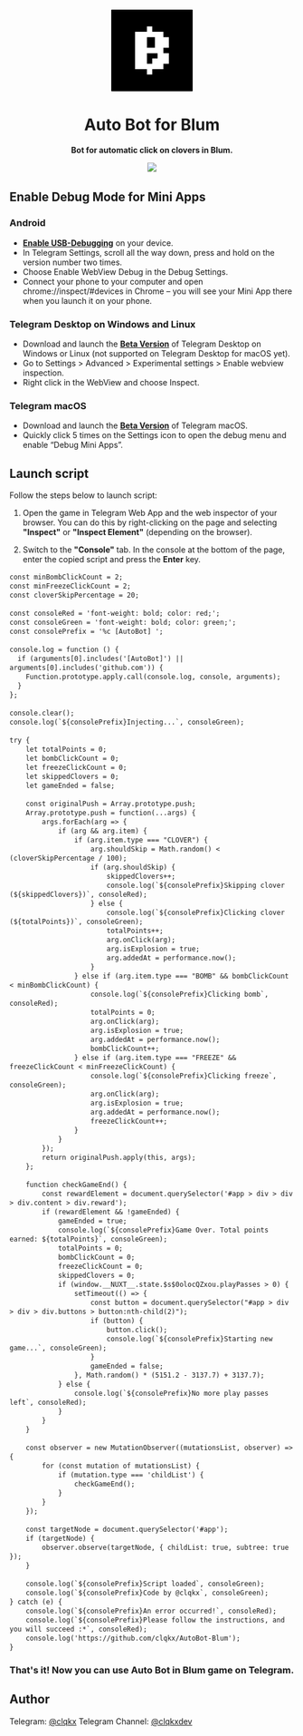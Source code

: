 <br>

<div align="center">

[<img src="./resources/blum-logo.jpg" width="144"/>](https://t.me/BlumCryptoBot)

  <h1 align="center">Auto Bot for Blum</h1>
  
  <p align="center">
    <strong>Bot for automatic click on clovers in Blum.</strong>
  </p>
  <img src="./resources/demo.gif"/>

</div>

## Enable Debug Mode for Mini Apps

### Android
- **[Enable USB-Debugging](https://developer.chrome.com/docs/devtools/remote-debugging/)** on your device.
- In Telegram Settings, scroll all the way down, press and hold on the version number two times.
- Choose Enable WebView Debug in the Debug Settings.
- Connect your phone to your computer and open chrome://inspect/#devices in Chrome – you will see your Mini App there when you launch it on your phone.

### Telegram Desktop on Windows and Linux
- Download and launch the **[Beta Version](https://desktop.telegram.org/changelog#beta-version)** of Telegram Desktop on Windows or Linux (not supported on Telegram Desktop for macOS yet).
- Go to Settings > Advanced > Experimental settings > Enable webview inspection.
- Right click in the WebView and choose Inspect.

### Telegram macOS
- Download and launch the **[Beta Version](https://telegram.org/dl/macos/beta)** of Telegram macOS.
- Quickly click 5 times on the Settings icon to open the debug menu and enable “Debug Mini Apps”.

## Launch script

Follow the steps below to launch script:

1. Open the game in Telegram Web App and the web inspector of your browser. You can do this by right-clicking on the page and selecting **"Inspect"** or **"Inspect Element"** (depending on the browser).

2. Switch to the **"Console"** tab. In the console at the bottom of the page, enter the copied script and press the **Enter** key.

```
const minBombClickCount = 2;
const minFreezeClickCount = 2;
const cloverSkipPercentage = 20;

const consoleRed = 'font-weight: bold; color: red;';
const consoleGreen = 'font-weight: bold; color: green;';
const consolePrefix = '%c [AutoBot] ';

console.log = function () {
  if (arguments[0].includes('[AutoBot]') || arguments[0].includes('github.com')) {
    Function.prototype.apply.call(console.log, console, arguments);
  }
};

console.clear();
console.log(`${consolePrefix}Injecting...`, consoleGreen);

try {
    let totalPoints = 0;
    let bombClickCount = 0;
    let freezeClickCount = 0;
    let skippedClovers = 0;
    let gameEnded = false;
    
    const originalPush = Array.prototype.push;
    Array.prototype.push = function(...args) {
        args.forEach(arg => {
            if (arg && arg.item) {
                if (arg.item.type === "CLOVER") {
                    arg.shouldSkip = Math.random() < (cloverSkipPercentage / 100);
                    if (arg.shouldSkip) {
                        skippedClovers++;
                        console.log(`${consolePrefix}Skipping clover (${skippedClovers})`, consoleRed);
                    } else {
                        console.log(`${consolePrefix}Clicking clover (${totalPoints})`, consoleGreen);
                        totalPoints++;
                        arg.onClick(arg);
                        arg.isExplosion = true;
                        arg.addedAt = performance.now();
                    }
                } else if (arg.item.type === "BOMB" && bombClickCount < minBombClickCount) {
                    console.log(`${consolePrefix}Clicking bomb`, consoleRed);
                    totalPoints = 0;
                    arg.onClick(arg);
                    arg.isExplosion = true;
                    arg.addedAt = performance.now();
                    bombClickCount++;
                } else if (arg.item.type === "FREEZE" && freezeClickCount < minFreezeClickCount) {
                    console.log(`${consolePrefix}Clicking freeze`, consoleGreen);
                    arg.onClick(arg);
                    arg.isExplosion = true;
                    arg.addedAt = performance.now();
                    freezeClickCount++;
                }
            }
        });
        return originalPush.apply(this, args);
    };
    
    function checkGameEnd() {
        const rewardElement = document.querySelector('#app > div > div > div.content > div.reward');
        if (rewardElement && !gameEnded) {
            gameEnded = true;
            console.log(`${consolePrefix}Game Over. Total points earned: ${totalPoints}`, consoleGreen);
            totalPoints = 0;
            bombClickCount = 0;
            freezeClickCount = 0;
            skippedClovers = 0;
            if (window.__NUXT__.state.$s$0olocQZxou.playPasses > 0) {
                setTimeout(() => {
                    const button = document.querySelector("#app > div > div > div.buttons > button:nth-child(2)");
                    if (button) {
                        button.click();
                        console.log(`${consolePrefix}Starting new game...`, consoleGreen);
                    }
                    gameEnded = false;
                }, Math.random() * (5151.2 - 3137.7) + 3137.7);
            } else {
                console.log(`${consolePrefix}No more play passes left`, consoleRed);
            }
        }
    }
    
    const observer = new MutationObserver((mutationsList, observer) => {
        for (const mutation of mutationsList) {
            if (mutation.type === 'childList') {
                checkGameEnd();
            }
        }
    });
    
    const targetNode = document.querySelector('#app');
    if (targetNode) {
        observer.observe(targetNode, { childList: true, subtree: true });
    }

    console.log(`${consolePrefix}Script loaded`, consoleGreen);
    console.log(`${consolePrefix}Code by @clqkx`, consoleGreen);
} catch (e) {
    console.log(`${consolePrefix}An error occurred!`, consoleRed);
    console.log(`${consolePrefix}Please follow the instructions, and you will succeed :*`, consoleRed);
    console.log('https://github.com/clqkx/AutoBot-Blum');
}
```

### That's it! Now you can use Auto Bot in Blum game on Telegram.

## Author

Telegram: [@clqkx](https://t.me/clqkx)
Telegram Channel: [@clqkxdev](https://t.me/clqkxdev)

